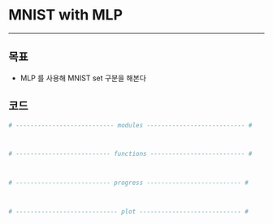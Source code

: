 # MNIST with MLP
---
## 목표
* MLP 를 사용해 MNIST set 구분을 해본다
## 코드
```python
# --------------------------- modules --------------------------- #



# -------------------------- functions -------------------------- #



# -------------------------- progress -------------------------- #



# ---------------------------- plot ---------------------------- #
```